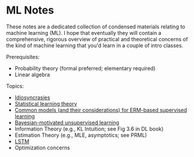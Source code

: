 # ML Notes

These notes are a dedicated collection of condensed materials relating to machine learning (ML). I hope that eventually they will contain a comprehensive, rigorous overview of practical and theoretical concerns of the kind of machine learning that you'd learn in a couple of intro classes.

Prerequisites:

* Probability theory (formal preferred; elementary required)
* Linear algebra

Topics:

* [Idiosyncrasies](idiosyncrasies.pdf)
* [Statistical learning theory](statistical-learning/README.md)
* [Common models (and their considerations) for ERM-based supervised learning](supervised/README.md)
* [Bayesian-motivated unsupervised learning](unsupervised/README.md)
* Information Theory (e.g., KL Intuition; see Fig 3.6 in DL book)
* Estimation Theory (e.g., MLE, asymptotics; see PRML)
* [LSTM](lstm/README.md)
* Optimization concerns

